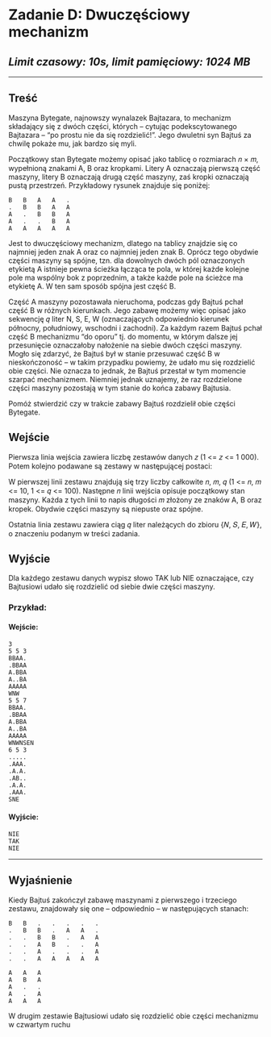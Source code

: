 # **Zadanie D**: Dwuczęściowy mechanizm 

## *Limit czasowy: 10s, limit pamięciowy: 1024 MB*

___

## **Treść**

Maszyna Bytegate, najnowszy wynalazek Bajtazara, to mechanizm składający się z dwóch
części, których – cytując podekscytowanego Bajtazara – “po prostu nie da się rozdzielić!”. Jego
dwuletni syn Bajtuś za chwilę pokaże mu, jak bardzo się myli.

Początkowy stan Bytegate możemy opisać jako tablicę o rozmiarach 𝑛 × 𝑚, wypełnioną
znakami A, B oraz kropkami. Litery A oznaczają pierwszą część maszyny, litery B oznaczają
drugą część maszyny, zaś kropki oznaczają pustą przestrzeń. Przykładowy rysunek znajduje się
poniżej:

    B   B   A   A   .
    .   B   B   A   A
    A   .   B   B   A
    A   .   .   B   A
    A   A   A   A   A


Jest to dwuczęściowy mechanizm, dlatego na tablicy znajdzie się co najmniej jeden znak A
oraz co najmniej jeden znak B. Oprócz tego obydwie części maszyny są spójne, tzn. dla dowolnych
dwóch pól oznaczonych etykietą A istnieje pewna ścieżka łącząca te pola, w której każde kolejne
pole ma wspólny bok z poprzednim, a także każde pole na ścieżce ma etykietę A. W ten sam
sposób spójna jest część B.

Część A maszyny pozostawała nieruchoma, podczas gdy Bajtuś pchał część B w różnych
kierunkach. Jego zabawę możemy więc opisać jako sekwencję 𝑞 liter N, S, E, W (oznaczających
odpowiednio kierunek północny, południowy, wschodni i zachodni). Za każdym razem Bajtuś
pchał część B mechanizmu “do oporu” tj. do momentu, w którym dalsze jej przesunięcie
oznaczałoby nałożenie na siebie dwóch części maszyny. Mogło się zdarzyć, że Bajtuś był w stanie
przesuwać część B w nieskończoność – w takim przypadku powiemy, że udało mu się rozdzielić
obie części. Nie oznacza to jednak, że Bajtuś przestał w tym momencie szarpać mechanizmem.
Niemniej jednak uznajemy, że raz rozdzielone części maszyny pozostają w tym stanie do końca
zabawy Bajtusia.

Pomóż stwierdzić czy w trakcie zabawy Bajtuś rozdzielił obie części Bytegate.

## **Wejście**

Pierwsza linia wejścia zawiera liczbę zestawów danych 𝑧 (1 <= 𝑧 <= 1 000). Potem kolejno
podawane są zestawy w następującej postaci:

W pierwszej linii zestawu znajdują się trzy liczby całkowite 𝑛, 𝑚, 𝑞 (1 <= 𝑛, 𝑚 <= 10,
1 <= 𝑞 <= 100). Następne 𝑛 linii wejścia opisuje początkowy stan maszyny. Każda z tych linii to
napis długości 𝑚 złożony ze znaków A, B oraz kropek. Obydwie części maszyny są niepuste oraz
spójne.

Ostatnia linia zestawu zawiera ciąg 𝑞 liter należących do zbioru {𝑁, 𝑆, 𝐸, 𝑊}, o znaczeniu
podanym w treści zadania.


## **Wyjście**

Dla każdego zestawu danych wypisz słowo TAK lub NIE oznaczające, czy Bajtusiowi udało się
rozdzielić od siebie dwie części maszyny.

### **Przykład:**

#### **Wejście**:

    3
    5 5 3
    BBAA.
    .BBAA
    A.BBA
    A..BA
    AAAAA
    WNW
    5 5 7
    BBAA.
    .BBAA
    A.BBA
    A..BA
    AAAAA
    WNWNSEN
    6 5 3
    .....
    .AAA.
    .A.A.
    .AB..
    .A.A.
    .AAA.
    SNE

#### **Wyjście**:

    NIE
    TAK
    NIE
___

## **Wyjaśnienie**

Kiedy Bajtuś zakończył zabawę maszynami z pierwszego i trzeciego zestawu, znajdowały się
one – odpowiednio – w następujących stanach:

    B   B   .   .   .   .   .
    .   B   B   .   A   A   .
    .   .   B   B   .   A   A
    .   .   A   B   .   .   A
    .   .   A   .   .   .   A
    .   .   A   A   A   A   A

    A   A   A
    A   B   A
    A   .   .
    A   .   A
    A   A   A

W drugim zestawie Bajtusiowi udało się rozdzielić obie części mechanizmu w czwartym ruchu